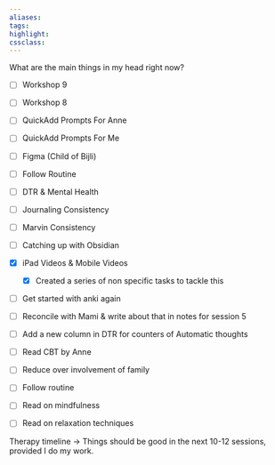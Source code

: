 ```yaml
---
aliases:  
tags:
highlight:  
cssclass:
---
```


What are the main things in my head right now?
- [ ] Workshop 9
- [ ] Workshop 8
- [ ] QuickAdd Prompts For Anne
- [ ] QuickAdd Prompts For Me
- [ ] Figma (Child of Bijli)
- [ ] Follow Routine
- [ ] DTR & Mental Health
- [ ] Journaling Consistency
- [ ] Marvin Consistency
- [ ] Catching up with Obsidian 
- [x] iPad Videos & Mobile Videos
	- [x] Created a series of non specific tasks to tackle this
- [ ] Get started with anki again
- [ ] Reconcile with Mami & write about that in notes for session 5


- [ ] Add a new column in DTR for counters of Automatic thoughts
- [ ] Read CBT by Anne
- [ ] Reduce over involvement of family 
- [ ] Follow routine
- [ ] Read on mindfulness
- [ ] Read on relaxation techniques

Therapy timeline → Things should be good in the next 10-12 sessions, provided I do my work.